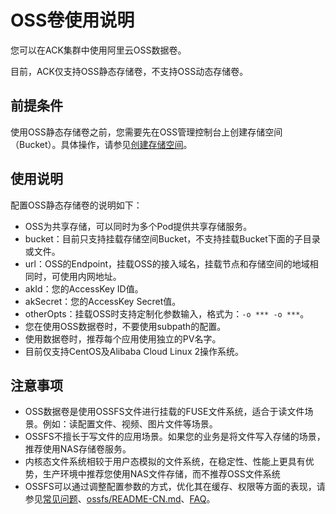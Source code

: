 # OSS卷使用说明

您可以在ACK集群中使用阿里云OSS数据卷。

目前，ACK仅支持OSS静态存储卷，不支持OSS动态存储卷。

## 前提条件

使用OSS静态存储卷之前，您需要先在OSS管理控制台上创建存储空间（Bucket）。具体操作，请参见[创建存储空间](/intl.zh-CN/快速入门/控制台快速入门/创建存储空间.md)。

## 使用说明

配置OSS静态存储卷的说明如下：

-   OSS为共享存储，可以同时为多个Pod提供共享存储服务。
-   bucket：目前只支持挂载存储空间Bucket，不支持挂载Bucket下面的子目录或文件。
-   url：OSS的Endpoint，挂载OSS的接入域名，挂载节点和存储空间的地域相同时，可使用内网地址。
-   akId：您的AccessKey ID值。
-   akSecret：您的AccessKey Secret值。
-   otherOpts：挂载OSS时支持定制化参数输入，格式为：`-o *** -o ***`。
-   您在使用OSS数据卷时，不要使用subpath的配置。
-   使用数据卷时，推荐每个应用使用独立的PV名字。
-   目前仅支持CentOS及Alibaba Cloud Linux 2操作系统。

## 注意事项

-   OSS数据卷是使用OSSFS文件进行挂载的FUSE文件系统，适合于读文件场景。例如：读配置文件、视频、图片文件等场景。
-   OSSFS不擅长于写文件的应用场景。如果您的业务是将文件写入存储的场景，推荐使用NAS存储卷服务。
-   内核态文件系统相较于用户态模拟的文件系统，在稳定性、性能上更具有优势，生产环境中推荐您使用NAS文件存储，而不推荐OSS文件系统
-   OSSFS可以通过调整配置参数的方式，优化其在缓存、权限等方面的表现，请参见[常见问题](/intl.zh-CN/常用工具/ossfs/常见问题.md)、[ossfs/README-CN.md](https://github.com/aliyun/ossfs/blob/master/README-CN.md)、[FAQ](https://github.com/aliyun/ossfs/wiki/FAQ)。

